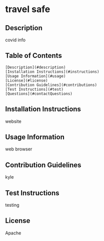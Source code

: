 # travel safe

  ## Description
  covid info

  ## Table of Contents
    [Description](#description)
    [Installation Instructions](#instructions)
    [Usage Information](#usage)
    [License](#license)
    [Contribution Guidelines](#contributions)
    [Test Instructions](#test)
    [Questions](#contactQuestions)

  ## Installation Instructions
  website

  ## Usage Information
  web browser

  ## Contribution Guidelines
  kyle

  ## Test Instructions
  testing

  ## License
  Apache

